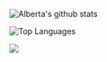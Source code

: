 ![Alberta's github stats](https://github-readme-stats.vercel.app/api?username=Alyeko&show_icons=true&theme=vue&count_private=true)

![Top Languages](https://github-readme-stats.vercel.app/api/top-langs/?username=Alyeko&theme=vue)

![](https://komarev.com/ghpvc/?username=Alyeko&color=943ECF)
